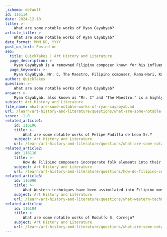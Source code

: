 ```yaml
---
_schema: default
id: 116114
date: 2024-12-10
title: >-
    What are some notable works of Ryan Cayabyab?
article_title: >-
    What are some notable works of Ryan Cayabyab?
date_format: MMM DD, YYYY
post_on_text: Posted on
seo:
  title: QuickTakes | Art History and Literature
  page_description: >-
    Ryan Cayabyab is a renowned Filipino composer known for his influential works across various music genres, including notable musicals like Rama-Hari and Katy!, operatic contributions, sacred choral compositions, and popular Original Pilipino Music (OPM) songs.
  page_keywords: >-
    Ryan Cayabyab, Mr. C, The Maestro, Filipino composer, Rama-Hari, Katy! The Musical, Spolarium, sacred music, choral pieces, OPM, movie scores, Kumukutikutitap, Great OPMs, National Artist for Music, Philippine music
author: QuickTakes
question: >-
    What are some notable works of Ryan Cayabyab?
answer: >-
    Ryan Cayabyab, also known as "Mr. C" and "The Maestro," is a highly influential Filipino composer and musician whose works span various genres and formats. Some of his notable works include:\n\n1. **Rama-Hari** (1980) - A two-act musical ballet that showcases his ability to blend traditional Filipino themes with contemporary music.\n2. **Katy! The Musical** (1988) - Another two-act musical that highlights his talent in theater composition.\n3. **Spolarium: The Opera** - A significant operatic work that reflects his versatility and depth as a composer.\n4. **The Sacred Works of Ryan Cayabyab** - A collection of choral pieces that demonstrate his skill in sacred music.\n5. **Movie Scores** - Cayabyab has composed music for 23 films, contributing significantly to the Original Pilipino Music (OPM) scene.\n6. **Popular Songs** - He has written numerous well-known OPM songs, including "Kumukutikutitap," which is particularly popular during the Christmas season.\n\nIn addition to these works, he has released several albums, such as **Great OPMs**, **Pasko I**, **Pasko II**, and **Dancing in the Rain**, among others. His contributions to music have earned him numerous accolades, including the title of National Artist for Music in 2018, recognizing his significant impact on Philippine musical arts.
subject: Art History and Literature
file_name: what-are-some-notable-works-of-ryan-cayabyab.md
url: /learn/art-history-and-literature/questions/what-are-some-notable-works-of-ryan-cayabyab
score: -1.0
related_article1:
    id: 116106
    title: >-
        What are some notable works of Felipe Padilla de Leon Sr.?
    subject: Art History and Literature
    url: /learn/art-history-and-literature/questions/what-are-some-notable-works-of-felipe-padilla-de-leon-sr
related_article2:
    id: 116116
    title: >-
        How do Filipino composers incorporate folk elements into their music?
    subject: Art History and Literature
    url: /learn/art-history-and-literature/questions/how-do-filipino-composers-incorporate-folk-elements-into-their-music
related_article3:
    id: 116090
    title: >-
        What Western techniques have been assimilated into Filipino music?
    subject: Art History and Literature
    url: /learn/art-history-and-literature/questions/what-western-techniques-have-been-assimilated-into-filipino-music
related_article4:
    id: 116104
    title: >-
        What are some notable works of Rodulfo S. Cornejo?
    subject: Art History and Literature
    url: /learn/art-history-and-literature/questions/what-are-some-notable-works-of-rodulfo-s-cornejo
---
```


&nbsp;